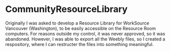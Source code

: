 # CommunityResourceLibrary

Originally I was asked to develop a Resource Library for WorkSource Vancouver (Washington), to be easily accessible on the Resource Room computers. For reasons outside my control, it was never approved, so it was abandoned. However, I was able to export all the Weebly files, so I created a respository, where I can restructer the files into something meaningful. 
